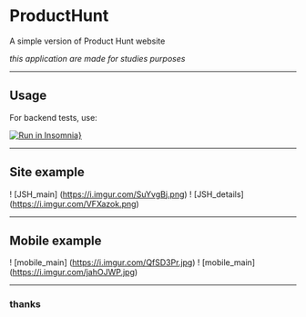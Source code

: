 # ProductHunt
A simple version of Product Hunt website

*this application are made for studies purposes*

----
## Usage
For backend tests, use:

[![Run in Insomnia}](https://insomnia.rest/images/run.svg)](https://insomnia.rest/run/?label=JSHunt&uri=https%3A%2F%2Fraw.githubusercontent.com%2FCaiocp%2FProductHunt%2Fmaster%2Fbackend%2Fexport.json)

----
## Site example
! [JSH_main] (https://i.imgur.com/SuYvgBj.png)
! [JSH_details] (https://i.imgur.com/VFXazok.png)

----
## Mobile example
! [mobile_main] (https://i.imgur.com/QfSD3Pr.jpg)
! [mobile_main] (https://i.imgur.com/jahOJWP.jpg)


----
### thanks

